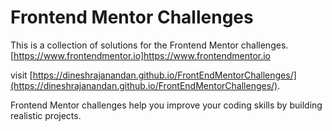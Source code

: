 # Frontend Mentor Challenges

This is a collection of solutions for the Frontend Mentor challenges.
[https://www.frontendmentor.io]https://www.frontendmentor.io

visit [https://dineshrajanandan.github.io/FrontEndMentorChallenges/](https://dineshrajanandan.github.io/FrontEndMentorChallenges/). 

Frontend Mentor challenges help you improve your coding skills by building realistic projects. 
